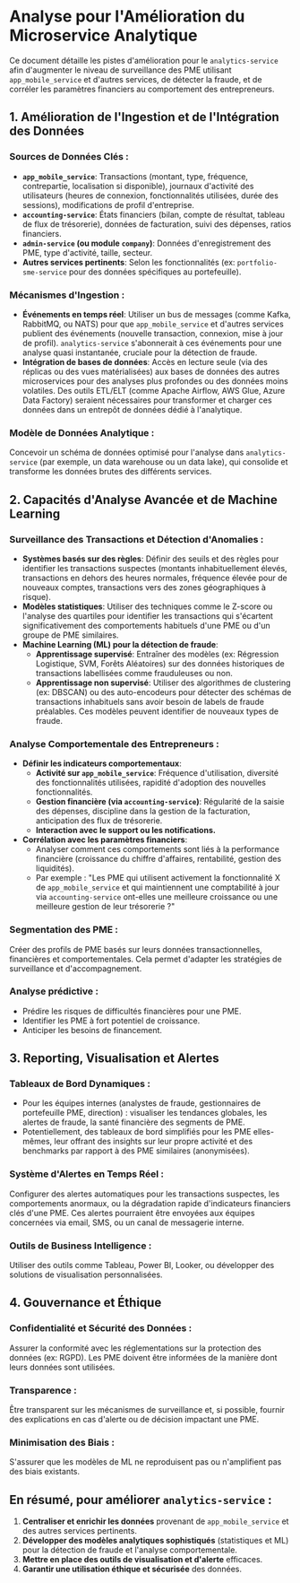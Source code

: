 # Analyse pour l'Amélioration du Microservice Analytique

Ce document détaille les pistes d'amélioration pour le `analytics-service` afin d'augmenter le niveau de surveillance des PME utilisant `app_mobile_service` et d'autres services, de détecter la fraude, et de corréler les paramètres financiers au comportement des entrepreneurs.

## 1. Amélioration de l'Ingestion et de l'Intégration des Données

### Sources de Données Clés :
*   **`app_mobile_service`**: Transactions (montant, type, fréquence, contrepartie, localisation si disponible), journaux d'activité des utilisateurs (heures de connexion, fonctionnalités utilisées, durée des sessions), modifications de profil d'entreprise.
*   **`accounting-service`**: États financiers (bilan, compte de résultat, tableau de flux de trésorerie), données de facturation, suivi des dépenses, ratios financiers.
*   **`admin-service` (ou module `company`)**: Données d'enregistrement des PME, type d'activité, taille, secteur.
*   **Autres services pertinents**: Selon les fonctionnalités (ex: `portfolio-sme-service` pour des données spécifiques au portefeuille).

### Mécanismes d'Ingestion :
*   **Événements en temps réel**: Utiliser un bus de messages (comme Kafka, RabbitMQ, ou NATS) pour que `app_mobile_service` et d'autres services publient des événements (nouvelle transaction, connexion, mise à jour de profil). `analytics-service` s'abonnerait à ces événements pour une analyse quasi instantanée, cruciale pour la détection de fraude.
*   **Intégration de bases de données**: Accès en lecture seule (via des réplicas ou des vues matérialisées) aux bases de données des autres microservices pour des analyses plus profondes ou des données moins volatiles. Des outils ETL/ELT (comme Apache Airflow, AWS Glue, Azure Data Factory) seraient nécessaires pour transformer et charger ces données dans un entrepôt de données dédié à l'analytique.

### Modèle de Données Analytique :
Concevoir un schéma de données optimisé pour l'analyse dans `analytics-service` (par exemple, un data warehouse ou un data lake), qui consolide et transforme les données brutes des différents services.

## 2. Capacités d'Analyse Avancée et de Machine Learning

### Surveillance des Transactions et Détection d'Anomalies :
*   **Systèmes basés sur des règles**: Définir des seuils et des règles pour identifier les transactions suspectes (montants inhabituellement élevés, transactions en dehors des heures normales, fréquence élevée pour de nouveaux comptes, transactions vers des zones géographiques à risque).
*   **Modèles statistiques**: Utiliser des techniques comme le Z-score ou l'analyse des quartiles pour identifier les transactions qui s'écartent significativement des comportements habituels d'une PME ou d'un groupe de PME similaires.
*   **Machine Learning (ML) pour la détection de fraude**:
    *   **Apprentissage supervisé**: Entraîner des modèles (ex: Régression Logistique, SVM, Forêts Aléatoires) sur des données historiques de transactions labellisées comme frauduleuses ou non.
    *   **Apprentissage non supervisé**: Utiliser des algorithmes de clustering (ex: DBSCAN) ou des auto-encodeurs pour détecter des schémas de transactions inhabituels sans avoir besoin de labels de fraude préalables. Ces modèles peuvent identifier de nouveaux types de fraude.

### Analyse Comportementale des Entrepreneurs :
*   **Définir les indicateurs comportementaux**:
    *   **Activité sur `app_mobile_service`**: Fréquence d'utilisation, diversité des fonctionnalités utilisées, rapidité d'adoption des nouvelles fonctionnalités.
    *   **Gestion financière (via `accounting-service`)**: Régularité de la saisie des dépenses, discipline dans la gestion de la facturation, anticipation des flux de trésorerie.
    *   **Interaction avec le support ou les notifications.**
*   **Corrélation avec les paramètres financiers**:
    *   Analyser comment ces comportements sont liés à la performance financière (croissance du chiffre d'affaires, rentabilité, gestion des liquidités).
    *   Par exemple : "Les PME qui utilisent activement la fonctionnalité X de `app_mobile_service` et qui maintiennent une comptabilité à jour via `accounting-service` ont-elles une meilleure croissance ou une meilleure gestion de leur trésorerie ?"

### Segmentation des PME :
Créer des profils de PME basés sur leurs données transactionnelles, financières et comportementales. Cela permet d'adapter les stratégies de surveillance et d'accompagnement.

### Analyse prédictive :
*   Prédire les risques de difficultés financières pour une PME.
*   Identifier les PME à fort potentiel de croissance.
*   Anticiper les besoins de financement.

## 3. Reporting, Visualisation et Alertes

### Tableaux de Bord Dynamiques :
*   Pour les équipes internes (analystes de fraude, gestionnaires de portefeuille PME, direction) : visualiser les tendances globales, les alertes de fraude, la santé financière des segments de PME.
*   Potentiellement, des tableaux de bord simplifiés pour les PME elles-mêmes, leur offrant des insights sur leur propre activité et des benchmarks par rapport à des PME similaires (anonymisées).

### Système d'Alertes en Temps Réel :
Configurer des alertes automatiques pour les transactions suspectes, les comportements anormaux, ou la dégradation rapide d'indicateurs financiers clés d'une PME. Ces alertes pourraient être envoyées aux équipes concernées via email, SMS, ou un canal de messagerie interne.

### Outils de Business Intelligence :
Utiliser des outils comme Tableau, Power BI, Looker, ou développer des solutions de visualisation personnalisées.

## 4. Gouvernance et Éthique

### Confidentialité et Sécurité des Données :
Assurer la conformité avec les réglementations sur la protection des données (ex: RGPD). Les PME doivent être informées de la manière dont leurs données sont utilisées.

### Transparence :
Être transparent sur les mécanismes de surveillance et, si possible, fournir des explications en cas d'alerte ou de décision impactant une PME.

### Minimisation des Biais :
S'assurer que les modèles de ML ne reproduisent pas ou n'amplifient pas des biais existants.

## En résumé, pour améliorer `analytics-service` :

1.  **Centraliser et enrichir les données** provenant de `app_mobile_service` et des autres services pertinents.
2.  **Développer des modèles analytiques sophistiqués** (statistiques et ML) pour la détection de fraude et l'analyse comportementale.
3.  **Mettre en place des outils de visualisation et d'alerte** efficaces.
4.  **Garantir une utilisation éthique et sécurisée** des données.
